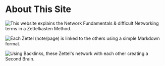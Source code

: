 # About This Site

![This website explains the Network Fundamentals &amp; difficult Networking terms in a Zettelkasten Method.](.gitbook/assets/the-archive.ico)

![Each Zettel \(note/page\) is linked to the others using a simple Markdown format.](.gitbook/assets/markdown%20%281%29.ico)

![Using Backlinks, these Zettel&apos;s network with each other creating a Second Brain.](.gitbook/assets/backlink%20%281%29.ico)

